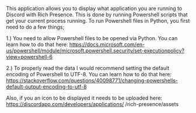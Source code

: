 This application allows you to display what application you are running to Discord with Rich Presence. This is done by
running Powershell scripts that get your current process running. To run Powershell files in Python, you first need to
do a few things;

1.) You need to allow Powershell files to be opened via Python. You can learn how to do that here:
    https://docs.microsoft.com/en-us/powershell/module/microsoft.powershell.security/set-executionpolicy?view=powershell-6

2.) To properly read the data I would recommend setting the default encoding of Powershell to UTF-8. You can learn
    how to do that here:
    https://stackoverflow.com/questions/40098771/changing-powershells-default-output-encoding-to-utf-8

Also, if you an icon to be displayed it needs to be uploaded here:
https://discordapp.com/developers/applications/  <Your Client ID>  /rich-presence/assets
